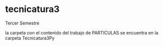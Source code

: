 # tecnicatura3
Tercer Semestre

la carpeta con el contenido del trabajo de PARTICULAS  se encuentra en la carpeta Tecnicatura3Py
